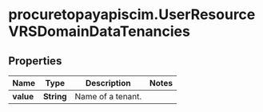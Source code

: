 # procuretopayapiscim.UserResourceVRSDomainDataTenancies

## Properties

Name | Type | Description | Notes
------------ | ------------- | ------------- | -------------
**value** | **String** | Name of a tenant. | 


